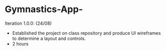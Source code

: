 # Gymnastics-App- 
Iteration 1.0.0: (24/08)
+ Established the project on class repository and produce UI wireframes to determine a layout and controls. 
+ 2 hours
